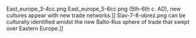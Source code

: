 East_europe_3-4cc.png East_europe_5-6cc.png (5th-6th c. AD), new cultures appear with new trade networks.]] Slav-7-8-obrez.png can be culturally identified amidst the new Balto-Rus sphere of trade that swept over Eastern Europe.]]
